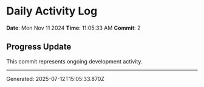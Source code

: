 # Daily Activity Log

**Date**: Mon Nov 11 2024
**Time**: 11:05:33 AM
**Commit**: 2

## Progress Update

This commit represents ongoing development activity.

---
Generated: 2025-07-12T15:05:33.870Z
